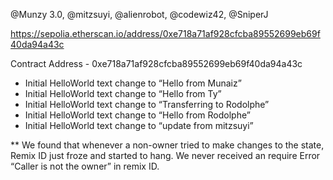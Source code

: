 
@Munzy 3.0, @mitzsuyi, @alienrobot, @codewiz42, @SniperJ

https://sepolia.etherscan.io/address/0xe718a71af928cfcba89552699eb69f40da94a43c

Contract Address - 0xe718a71af928cfcba89552699eb69f40da94a43c

- Initial HelloWorld text change to “Hello from Munaiz”
- Initial HelloWorld text change to “Hello from Ty”
- Initial HelloWorld text change to “Transferring to Rodolphe”
- Initial HelloWorld text change to “Hello from Rodolphe”
- Initial HelloWorld text change to “update from mitzsuyi”


** We found that whenever a non-owner tried to make changes to the state, Remix ID just froze and started to hang. We never received an require Error “Caller is not the owner” in remix ID. 


